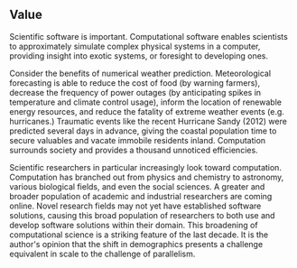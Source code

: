 
Value
-----

Scientific software is important.  Computational software enables scientists to approximately simulate complex physical systems in a computer, providing insight into exotic systems, or foresight to developing ones.  

Consider the benefits of numerical weather prediction.  Meteorological
forecasting is able to reduce the cost of food (by warning farmers), decrease the frequency of power outages (by anticipating spikes in temperature and climate control usage), inform the location of renewable energy resources, and reduce the fatality of extreme weather events (e.g. hurricanes.)  Traumatic events like the recent Hurricane Sandy (2012) were predicted several days in advance, giving the coastal population time to secure valuables and vacate immobile residents inland.  Computation surrounds society and provides a thousand unnoticed efficiencies.

Scientific researchers in particular increasingly look toward computation.  Computation has branched out from physics and chemistry to astronomy, various biological fields, and even the social sciences.  A greater and broader population of academic and industrial researchers are coming online.  Novel research fields may not yet have established software solutions, causing this broad population of researchers to both use and develop software solutions within their domain.  This broadening of computational science is a striking feature of the last decade. It is the author's opinion that the shift in demographics presents a challenge equivalent in scale to the challenge of parallelism.

